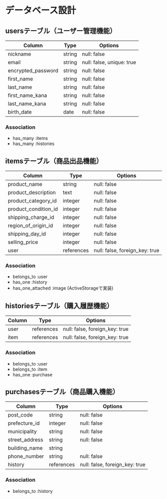 # データベース設計

## usersテーブル（ユーザー管理機能）

| Column             | Type   | Options                  |
| ------------------ | ------ | ------------------------ |
| nickname           | string | null: false              |
| email              | string | null: false, unique: true|
| encrypted_password | string | null: false              |
| first_name         | string | null: false              |
| last_name          | string | null: false              |
| first_name_kana    | string | null: false              |
| last_name_kana     | string | null: false              |
| birth_date         | date   | null: false              |

### Association
- has_many :items
- has_many :histories

## itemsテーブル（商品出品機能）

| Column               | Type       | Options                        |
| -------------------- | ---------- | ------------------------------ |
| product_name         | string     | null: false                    |
| product_description  | text       | null: false                    |
| product_category_id  | integer    | null: false                    |
| product_condition_id | integer    | null: false                    |
| shipping_charge_id   | integer    | null: false                    |
| region_of_origin_id  | integer    | null: false                    |
| shipping_day_id      | integer    | null: false                    |
| selling_price        | integer    | null: false                    |
| user                 | references | null: false, foreign_key: true |

### Association
- belongs_to :user
- has_one :history
- has_one_attached :image (ActiveStorageで実装)

## historiesテーブル（購入履歴機能）

| Column | Type       | Options                        |
| ------ | ---------- | ------------------------------ |
| user   | references | null: false, foreign_key: true |
| item   | references | null: false, foreign_key: true |

### Association
- belongs_to :user
- belongs_to :item
- has_one :purchase

## purchasesテーブル（商品購入機能）

| Column          | Type       | Options                        |
| --------------- | ---------- | ------------------------------ |
| post_code       | string     | null: false                    |
| prefecture_id   | integer    | null: false                    |
| municipality    | string     | null: false                    |
| street_address  | string     | null: false                    |
| building_name   | string     |                                |
| phone_number    | string     | null: false                    |
| history         | references | null: false, foreign_key: true |

### Association
- belongs_to :history